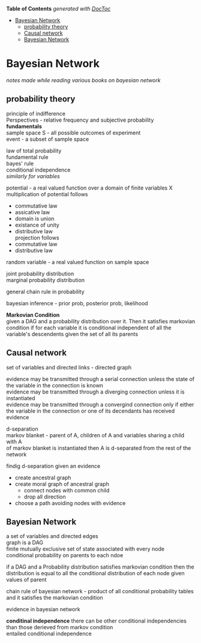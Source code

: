 **Table of Contents**  *generated with [DocToc](http://doctoc.herokuapp.com/)*

- [Bayesian Network](#bayesian-network)
	- [probability theory](#probability-theory)
	- [Causal network](#causal-network)
	- [Bayesian Network](#bayesian-network-1)

Bayesian Network
================

_notes made while reading various books on bayesian network_

probability theory
------------------
principle of indifference  
Perspectives - relative frequency and subjective probability  
__fundamentals__  
sample space S - all possible outcomes of experiment  
event - a subset of sample space  

law of total probability  
fundamental rule  
bayes' rule  
conditional independence  
_similarly for variables_  

potential - a real valued function over a domain of finite variables X  
multiplication of potential follows  
- commutative law  
- assicative law  
- domain is union  
- existance of unity  
- distributive law  
projection follows  
- commutative law  
- distributive law  

random variable - a real valued function on sample space  

joint probability distribution  
marginal probability distribution  

general chain rule in probability  

bayesian inference - prior prob, posterior prob, likelihood  

__Markovian Condition__  
given a DAG and a probability distribution over it. Then it satisfies markovian condition if for each variable
it is conditional independent of all the variable's descendents given the set of all its parents

Causal network
--------------
set of variables and directed links - directed graph  

evidence may be transmitted through a serial connection unless the state of the variable in the connection is known  
evidence may be transmitted through a diverging connection unless it is instantiated  
evidence may be transmitted through a convergind connection only if either the variable in the connection or one of
its decendants has received evidence  

d-separation  
markov blanket - parent of A, children of A and variables sharing a child with A  
of markov blanket is instantiated then A is d-separated from the rest of the network  

findig d-separation given an evidence  
- create ancestral graph  
- create moral graph of ancestral graph  
  - connect nodes with common child  
  - drop all direction  
- choose a path avoiding nodes with evidence  

Bayesian Network
----------------
a set of variables and directed edges  
graph is a DAG  
finite mutually exclusive set of state associated with every node  
conditional probability on parents to each ndoe  

if a DAG and a Probability distribution satisfies markovian condition then the distribution
is equal to all the conditional distribution of each node given values of parent  

chain rule of bayesian network - product of all conditional probability tables  
and it satisfies the markovian condition  

evidence in bayesian network  

__conditinal independence__
there can be other conditional independencies than those derieved from markov condition  
entailed conditional independence  
